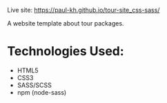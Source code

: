 Live site: https://paul-kh.github.io/tour-site_css-sass/

A website template about tour packages.

# Technologies Used:

- HTML5
- CSS3
- SASS/SCSS
- npm (node-sass)
